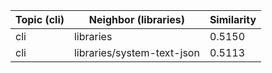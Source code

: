 | Topic (cli) | Neighbor (libraries) | Similarity |
|-------------|-------------------|------------|
| cli | libraries | 0.5150 |
| cli | libraries/system-text-json | 0.5113 |
